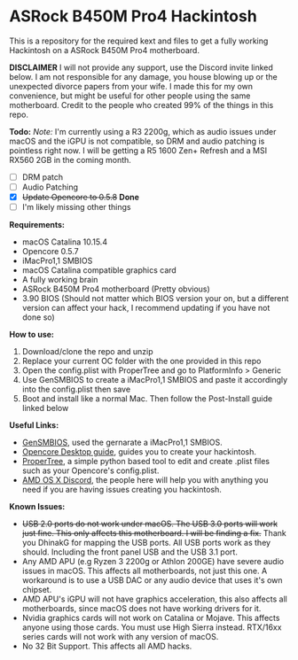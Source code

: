 # ASRock B450M Pro4 Hackintosh

This is a repository for the required kext and files to get a fully working Hackintosh on a ASRock B450M Pro4 motherboard.

**DISCLAIMER** I will not provide any support, use the Discord invite linked below. I am not responsible for any damage, you house blowing up or the unexpected divorce papers from your wife. I made this for my own convenience, but might be useful for other people using the same motherboard. Credit to the people who created 99% of the things in this repo.

**Todo:**
*Note:* I'm currently using a R3 2200g, which as audio issues under macOS and the iGPU is not compatible, so DRM and audio patching is pointless right now. I will be getting a R5 1600 Zen+  Refresh and a MSI RX560 2GB in the coming month.
 - [ ] DRM patch
 - [ ] Audio Patching
 - [x] ~~Update Opencore to 0.5.8~~ **Done**
 - [ ] I'm likely missing other things

**Requirements:**
- macOS Catalina 10.15.4
- Opencore 0.5.7
- iMacPro1,1 SMBIOS
- macOS Catalina compatible graphics card
- A fully working brain
- ASRock B450M Pro4 motherboard (Pretty obvious)
- 3.90 BIOS (Should not matter which BIOS version your on, but a different version can affect your hack, I recommend updating if you have not done so) 

**How to use:**
 1. Download/clone the repo and unzip
 2. Replace your current OC folder with the one provided in this repo
 3. Open the config.plist with ProperTree and go to PlatformInfo > Generic
 4. Use GenSMBIOS to create a iMacPro1,1 SMBIOS and paste it accordingly into the config.plist then save
 5. Boot and install like a normal Mac. Then follow the Post-Install guide linked below
 
 **Useful Links:**
- [GenSMBIOS](https://github.com/corpnewt/GenSMBIOS), used the gernarate a iMacPro1,1 SMBIOS.
- [Opencore Desktop guide](https://dortania.github.io/OpenCore-Desktop-Guide/), guides you to create your hackintosh. 
- [ProperTree](https://github.com/corpnewt/ProperTree), a simple python based tool to edit and create .plist files such as your Opencore's config.plist.
- [AMD OS X Discord](https://discord.gg/EfCYAJW), the people here will help you with anything you need if you are having issues creating you hackintosh.

**Known Issues:**

- ~~USB 2.0 ports do not work under macOS. The USB 3.0 ports will work just fine. This only affects this motherboard. I will be finding a fix.~~ Thank you DhinakG for mapping the USB ports. All USB ports work as they should. Including the front panel USB and the USB 3.1 port.
- Any AMD APU (e.g Ryzen 3 2200g or Athlon 200GE) have severe audio issues in macOS. This affects all motherboards, not just this one. A workaround is to use a USB DAC or any audio device that uses it's own chipset.
- AMD APU's iGPU will not have graphics acceleration, this also affects all motherboards, since macOS does not have working drivers for it.
- Nvidia graphics cards will not work on Catalina or Mojave. This affects anyone using those cards. You must use High Sierra instead. RTX/16xx series cards will not work with any version of macOS.   
- No 32 Bit Support. This affects all AMD hacks. 
